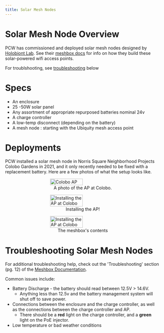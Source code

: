 ```yaml
---
title: Solar Mesh Nodes
---
```


# Solar Mesh Node Overview

PCW has commissioned and deployed solar mesh nodes designed by [Holobiont Lab](https://holobiontlab.org/). See their [meshbox docs](https://holobiontlab.org/r&d/meshbox) for info on how they build these solar-powered wifi access points.

For troublshooting, see [troubleshooting](#troubleshooting) below

# Specs

* An enclosure
* 25 -50W solar panel
* Any assortment of appropriate repurposed batteries nominal 24v
* A charge controller
* A low-temp disconnect (depending on the battery)
* A mesh node : starting with the Ubiquity mesh access point

# Deployments

PCW installed a solar mesh node in Norris Square Neighborhood Projects Colobo Gardens in 2021, and it only recently needed to be fixed with a replacement battery. Here are a few photos of what the setup looks like.

<figure style="display: flex; align-items: center; flex-direction: column;">
    <img src="../../assets/images/solar/colobo_ap.jpg"
         alt="Colobo AP"
         style="width: 50%; height: 50%;">
    <figcaption>A photo of the AP at Colobo.</figcaption>
</figure>


<figure style="display: flex; align-items: center; flex-direction: column;">
    <img src="../../assets/images/solar/ap_install.jpg"
         alt="Installing the AP at Colobo"
         style="width: 50%; height: 50%;">
    <figcaption>Installing the AP!</figcaption>
</figure>


<figure style="display: flex; align-items: center; flex-direction: column;">
    <img src="../../assets/images/solar/solar_with_info.jpg"
         alt="Installing the AP at Colobo"
         style="width: 50%; height: 50%;">
    <figcaption>The meshbox's contents</figcaption>
</figure>

# Troubleshooting Solar Mesh Nodes
For additional troubleshooting help, check out the 'Troubleshooting' section (pg. 12) of  the [Meshbox Documentation](https://holobiontlab.org/docs/meshBoxDocumentation.pdf).

Common issues include: 

* Battery Discharge - the battery should read between 12.5V > 14.6V. 
    * Anything less than 12.5v and the battery management system will shut off to save power. 
* Connections between the enclosure and the charge controller, as well as the connections between the charge controller and AP.
    * There should be a **red** light on the charge controller, and a **green** light on the PoE injector. 
* Low temperature or bad weather conditions
 




